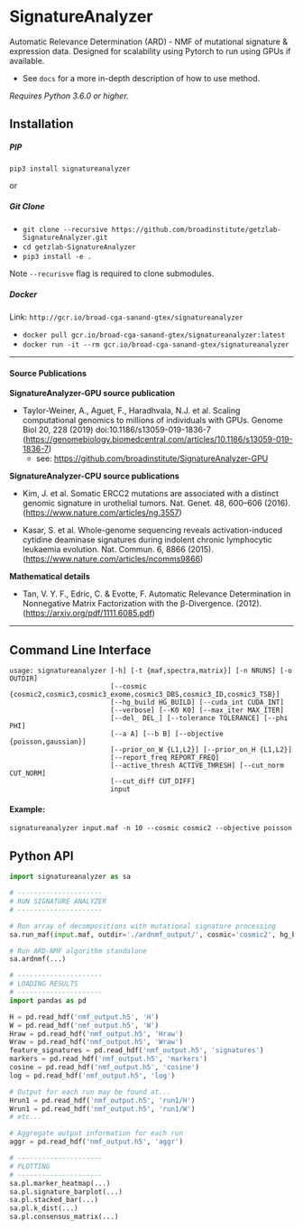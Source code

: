 # SignatureAnalyzer

Automatic Relevance Determination (ARD) - NMF of mutational signature &amp; expression data. Designed for scalability using Pytorch to run using GPUs if available.
* See `docs` for a more in-depth description of how to use method.

_Requires Python 3.6.0 or higher._

## Installation

##### PIP

`pip3 install signatureanalyzer`

or

##### Git Clone

* `git clone --recursive https://github.com/broadinstitute/getzlab-SignatureAnalyzer.git`
* `cd getzlab-SignatureAnalyzer`
* `pip3 install -e .`

Note `--recurisve` flag is required to clone submodules.

##### Docker

Link: `http://gcr.io/broad-cga-sanand-gtex/signatureanalyzer`

* `docker pull gcr.io/broad-cga-sanand-gtex/signatureanalyzer:latest`
* `docker run -it --rm gcr.io/broad-cga-sanand-gtex/signatureanalyzer`

---

#### Source Publications

**SignatureAnalyzer-GPU source publication**
* Taylor-Weiner, A., Aguet, F., Haradhvala, N.J. et al. Scaling computational genomics to millions of individuals with GPUs. Genome Biol 20, 228 (2019) doi:10.1186/s13059-019-1836-7
(https://genomebiology.biomedcentral.com/articles/10.1186/s13059-019-1836-7)
  * see: https://github.com/broadinstitute/SignatureAnalyzer-GPU

**SignatureAnalyzer-CPU source publications**
* Kim, J. et al. Somatic ERCC2 mutations are associated with a distinct genomic signature in urothelial tumors. Nat. Genet. 48, 600–606 (2016). (https://www.nature.com/articles/ng.3557)

* Kasar, S. et al. Whole-genome sequencing reveals activation-induced cytidine deaminase signatures during indolent chronic lymphocytic leukaemia evolution. Nat. Commun. 6, 8866 (2015). (https://www.nature.com/articles/ncomms9866)

**Mathematical details**
* Tan, V. Y. F., Edric, C.  & Evotte, F. Automatic Relevance Determination in Nonnegative Matrix Factorization with the β-Divergence. (2012). (https://arxiv.org/pdf/1111.6085.pdf)


---
## Command Line Interface

```
usage: signatureanalyzer [-h] [-t {maf,spectra,matrix}] [-n NRUNS] [-o OUTDIR]
                         [--cosmic {cosmic2,cosmic3,cosmic3_exome,cosmic3_DBS,cosmic3_ID,cosmic3_TSB}]
                         [--hg_build HG_BUILD] [--cuda_int CUDA_INT]
                         [--verbose] [--K0 K0] [--max_iter MAX_ITER]
                         [--del_ DEL_] [--tolerance TOLERANCE] [--phi PHI]
                         [--a A] [--b B] [--objective {poisson,gaussian}]
                         [--prior_on_W {L1,L2}] [--prior_on_H {L1,L2}]
                         [--report_freq REPORT_FREQ]
                         [--active_thresh ACTIVE_THRESH] [--cut_norm CUT_NORM]
                         [--cut_diff CUT_DIFF]
                         input
```

#### Example:

```
signatureanalyzer input.maf -n 10 --cosmic cosmic2 --objective poisson
```


## Python API

```python
import signatureanalyzer as sa

# ---------------------
# RUN SIGNATURE ANALYZER
# ---------------------

# Run array of decompositions with mutational signature processing
sa.run_maf(input.maf, outdir='./ardnmf_output/', cosmic='cosmic2', hg_build='./ref/hg19.2bit', nruns=10)

# Run ARD-NMF algorithm standalone
sa.ardnmf(...)

# ---------------------
# LOADING RESULTS
# ---------------------
import pandas as pd

H = pd.read_hdf('nmf_output.h5', 'H')
W = pd.read_hdf('nmf_output.h5', 'W')
Hraw = pd.read_hdf('nmf_output.h5', 'Hraw')
Wraw = pd.read_hdf('nmf_output.h5', 'Wraw')
feature_signatures = pd.read_hdf('nmf_output.h5', 'signatures')
markers = pd.read_hdf('nmf_output.h5', 'markers')
cosine = pd.read_hdf('nmf_output.h5', 'cosine')
log = pd.read_hdf('nmf_output.h5', 'log')

# Output for each run may be found at...
Hrun1 = pd.read_hdf('nmf_output.h5', 'run1/H')
Wrun1 = pd.read_hdf('nmf_output.h5', 'run1/W')
# etc...

# Aggregate output information for each run
aggr = pd.read_hdf('nmf_output.h5', 'aggr')

# ---------------------
# PLOTTING
# ---------------------
sa.pl.marker_heatmap(...)
sa.pl.signature_barplot(...)
sa.pl.stacked_bar(...)
sa.pl.k_dist(...)
sa.pl.consensus_matrix(...)

```
